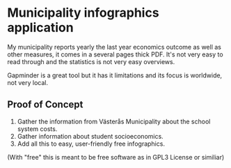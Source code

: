 Municipality infographics application
=====================================
My municipality reports yearly the last year economics outcome as well as
other measures, it comes in a several pages thick PDF. It's not very easy
to read through and the statistics is not very easy overviews.

Gapminder is a great tool but it has it limitations and its focus is worldwide,
not very local.

Proof of Concept
----------------
  1. Gather the information from Västerås Municipality about the school system
     costs.
  2. Gather information about student socioeconomics.
  3. Add all this to easy, user-friendly free infographics.

(With "free" this is meant to be free software as in GPL3 License or similiar)
